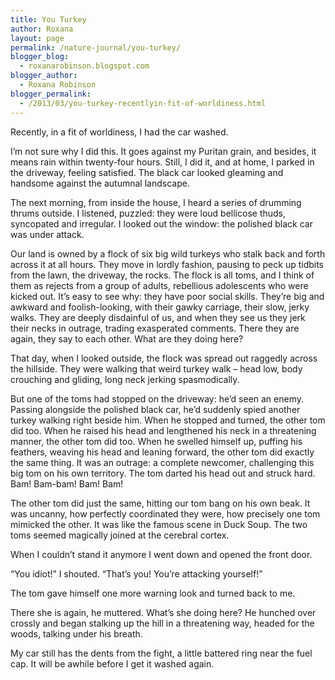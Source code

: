 ```yaml
---
title: You Turkey
author: Roxana
layout: page
permalink: /nature-journal/you-turkey/
blogger_blog:
  - roxanarobinson.blogspot.com
blogger_author:
  - Roxana Robinson
blogger_permalink:
  - /2013/03/you-turkey-recentlyin-fit-of-worldiness.html
---
```

Recently, in a fit of worldiness, I had the car washed.

I’m not sure why I did this. It goes against my Puritan grain, and besides, it means rain within twenty-four hours. Still, I did it, and at home, I parked in the driveway, feeling satisfied. The black car looked gleaming and handsome against the autumnal landscape.

The next morning, from inside the house, I heard a series of drumming thrums outside. I listened, puzzled: they were loud bellicose thuds, syncopated and irregular. I looked out the window: the polished black car was under attack.

Our land is owned by a flock of six big wild turkeys who stalk back and forth across it at all hours. They move in lordly fashion, pausing to peck up tidbits from the lawn, the driveway, the rocks. The flock is all toms, and I think of them as rejects from a group of adults, rebellious adolescents who were kicked out. It’s easy to see why: they have poor social skills. They’re big and awkward and foolish-looking, with their gawky carriage, their slow, jerky walks. They are deeply disdainful of us, and when they see us they jerk their necks in outrage, trading exasperated comments. There they are again, they say to each other. What are they doing here?

That day, when I looked outside, the flock was spread out raggedly across the hillside. They were walking that weird turkey walk – head low, body crouching and gliding, long neck jerking spasmodically.

But one of the toms had stopped on the driveway: he’d seen an enemy. Passing alongside the polished black car, he’d suddenly spied another turkey walking right beside him. When he stopped and turned, the other tom did too. When he raised his head and lengthened his neck in a threatening manner, the other tom did too. When he swelled himself up, puffing his feathers, weaving his head and leaning forward, the other tom did exactly the same thing. It was an outrage: a complete newcomer, challenging this big tom on his own territory. The tom darted his head out and struck hard. Bam! Bam-bam! Bam! Bam!

The other tom did just the same, hitting our tom bang on his own beak. It was uncanny, how perfectly coordinated they were, how precisely one tom mimicked the other. It was like the famous scene in Duck Soup. The two toms seemed magically joined at the cerebral cortex.

When I couldn’t stand it anymore I went down and opened the front door.

“You idiot!” I shouted. “That’s you! You’re attacking yourself!”

The tom gave himself one more warning look and turned back to me.

There she is again, he muttered. What’s she doing here? He hunched over crossly and began stalking up the hill in a threatening way, headed for the woods, talking under his breath.

My car still has the dents from the fight, a little battered ring near the fuel cap. It will be awhile before I get it washed again.

&nbsp;

&nbsp;

<!-- January 2012 -->